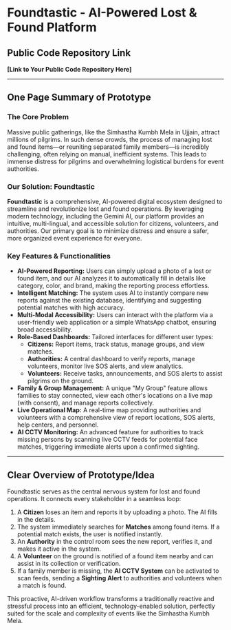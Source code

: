 # Foundtastic - AI-Powered Lost & Found Platform

## Public Code Repository Link

**[Link to Your Public Code Repository Here]**

---

## One Page Summary of Prototype

### The Core Problem

Massive public gatherings, like the Simhastha Kumbh Mela in Ujjain, attract millions of pilgrims. In such dense crowds, the process of managing lost and found items—or reuniting separated family members—is incredibly challenging, often relying on manual, inefficient systems. This leads to immense distress for pilgrims and overwhelming logistical burdens for event authorities.

### Our Solution: Foundtastic

**Foundtastic** is a comprehensive, AI-powered digital ecosystem designed to streamline and revolutionize lost and found operations. By leveraging modern technology, including the Gemini AI, our platform provides an intuitive, multi-lingual, and accessible solution for citizens, volunteers, and authorities. Our primary goal is to minimize distress and ensure a safer, more organized event experience for everyone.

### Key Features & Functionalities

*   **AI-Powered Reporting:** Users can simply upload a photo of a lost or found item, and our AI analyzes it to automatically fill in details like category, color, and brand, making the reporting process effortless.
*   **Intelligent Matching:** The system uses AI to instantly compare new reports against the existing database, identifying and suggesting potential matches with high accuracy.
*   **Multi-Modal Accessibility:** Users can interact with the platform via a user-friendly web application or a simple WhatsApp chatbot, ensuring broad accessibility.
*   **Role-Based Dashboards:** Tailored interfaces for different user types:
    *   **Citizens:** Report items, track status, manage groups, and view matches.
    *   **Authorities:** A central dashboard to verify reports, manage volunteers, monitor live SOS alerts, and view analytics.
    *   **Volunteers:** Receive tasks, announcements, and SOS alerts to assist pilgrims on the ground.
*   **Family & Group Management:** A unique "My Group" feature allows families to stay connected, view each other's locations on a live map (with consent), and manage reports collectively.
*   **Live Operational Map:** A real-time map providing authorities and volunteers with a comprehensive view of report locations, SOS alerts, help centers, and personnel.
*   **AI CCTV Monitoring:** An advanced feature for authorities to track missing persons by scanning live CCTV feeds for potential face matches, triggering immediate alerts upon a confirmed sighting.

---

## Clear Overview of Prototype/Idea

Foundtastic serves as the central nervous system for lost and found operations. It connects every stakeholder in a seamless loop:

1.  A **Citizen** loses an item and reports it by uploading a photo. The AI fills in the details.
2.  The system immediately searches for **Matches** among found items. If a potential match exists, the user is notified instantly.
3.  An **Authority** in the control room sees the new report, verifies it, and makes it active in the system.
4.  A **Volunteer** on the ground is notified of a found item nearby and can assist in its collection or verification.
5.  If a family member is missing, the **AI CCTV System** can be activated to scan feeds, sending a **Sighting Alert** to authorities and volunteers when a match is found.

This proactive, AI-driven workflow transforms a traditionally reactive and stressful process into an efficient, technology-enabled solution, perfectly suited for the scale and complexity of events like the Simhastha Kumbh Mela.

